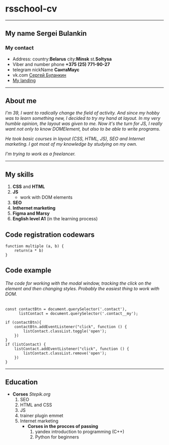 # rsschool-cv
---
## My name Sergei Bulankin

### My contact

* Address: country:__Belarus__ city:__Minsk__ st.__Soltysa__
* Viber and number phone **+375 (25) 771-90-27**
* telegram nickName __СантаМаус__
* vk.com [Сергей Буланкин](https://vk.com/id672401781)
* [My landing](http://p2577172.beget.tech/)
******
    
## About me

_I'm 39, I want to radically change the field of activity. And since my hobby was to learn something new, I decided to try my hand at layout. In my very humble opinion, the layout was given to me. Now it's the turn for JS, I really want not only to know DOMElement, but also to be able to write programs._

_He took basic courses in layout (CSS, HTML, JS), SEO and Internet marketing. 
I got most of my knowledge by studying on my own._

_I'm trying to work as a freelancer._
*******

## My skills

1. __CSS__ and __HTML__
2. __JS__
   - work with DOM elements
3. __SEO__
4. __Inthernet marketing__
5. __Figma and Marsy__
6. __English level A1__ (in the learning process)

## Code registration codewars

```
function multiple (a, b) {
    return(a * b)
}
```

## Code example
###### The code for working with the modal window, tracking the click on the element and then changing styles. Probably the easiest thing to work with DOM.

```
const contactBtn = document.querySelector('.contact'),
      listContact = document.querySelector('.contact__my');

if (contactBtn){
    contactBtn.addEventListener("click", function () {
        listContact.classList.toggle('open');
    })
}
if (listContact) {
    listContact.addEventListener("click", function () {
        listContact.classList.remove('open');
    })
}
```

***

## Education
* __Corses__ _Stepik.org_
    1. SEO
    2. HTML and CSS
    3. JS
    4. trainer plugin emmet
    5. Internet marketing
       * __Corses in the procces of passing__
            1. yandex introduction to programming (C++)
            2. Python for beginners
